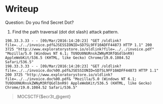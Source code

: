 # Writeup

Question: Do you find Secret Dot?

1. Find the path traversal (dot dot slash) attack pattern.

```
198.33.3.33 - - [09/Mar/2016:14:20:23] "GET /oldlink?file=../../invoice.pdf&JSESSIONID=SD7SL9FF10ADFF44873 HTTP 1.1" 200 3725 "http://www.exploratorystore.io/oldlink?file=../../invoice.pdf" "Mozilla/5.0 (Windows NT 6.1; TU9DU0NURnskZWNyM3RfQGdlbnR9) AppleWebKit/536.5 (KHTML, like Gecko) Chrome/19.0.1084.52 Safari/536.5"
198.33.3.33 - - [09/Mar/2016:14:20:23] "GET /oldlink?file=../../invoice.doc%00.pdf&JSESSIONID=SD7SL9FF10ADFF44873 HTTP 1.1" 200 3725 "http://www.exploratorystore.io/oldlink?file=../../invoice.doc%00.pdf& "Mozilla/5.0 (Windows NT 6.1; TU9DU0NURnskZWNyM3RfQGdlbnR9) AppleWebKit/536.5 (KHTML, like Gecko) Chrome/19.0.1084.52 Safari/536.5"
```

> MOCSCTF{$ecr3t_@gent}
